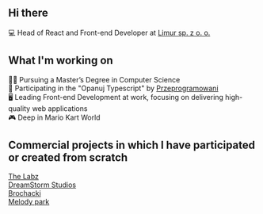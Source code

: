 ## Hi there 

💻 Head of React and Front-end Developer at [Limur sp. z o. o.](https://limur.pl)

## What I'm working on

👨‍🎓 Pursuing a Master’s Degree in Computer Science  
🌱 Participating in the "Opanuj Typescript" by [Przeprogramowani](https://przeprogramowani.pl/)  
🖥️ Leading Front-end Development at work, focusing on delivering high-quality web applications  
🎮 Deep in Mario Kart World

## Commercial projects in which I have participated or created from scratch

[The Labz](https://www.thelabz.com/)  
[DreamStorm Studios](https://dreamstormstudios.com/)  
[Brochacki](https://brochacki.pl/)  
[Melody park](https://melodypark.pl/)  
